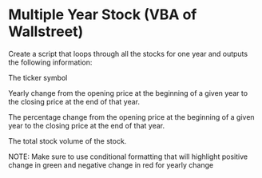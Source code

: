 # Multiple Year Stock (VBA of Wallstreet)
Create a script that loops through all the stocks for one year and outputs the following information:

The ticker symbol

Yearly change from the opening price at the beginning of a given year to the closing price at the end of that year.

The percentage change from the opening price at the beginning of a given year to the closing price at the end of that year.

The total stock volume of the stock.

NOTE:
Make sure to use conditional formatting that will highlight positive change in green and negative change in red for yearly change

